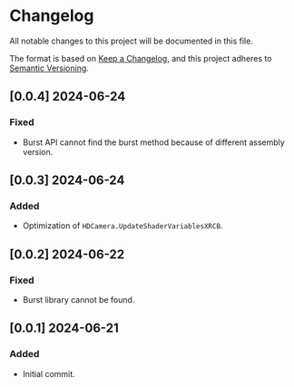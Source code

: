 # Changelog

All notable changes to this project will be documented in this file.

The format is based on [Keep a Changelog](https://keepachangelog.com/en/1.1.0/),
and this project adheres to [Semantic Versioning](https://semver.org/spec/v2.0.0.html).

## [0.0.4] 2024-06-24
### Fixed
- Burst API cannot find the burst method because of different assembly version.

## [0.0.3] 2024-06-24
### Added
- Optimization of `HDCamera.UpdateShaderVariablesXRCB`.

## [0.0.2] 2024-06-22
### Fixed
- Burst library cannot be found.

## [0.0.1] 2024-06-21
### Added
- Initial commit.

